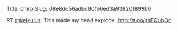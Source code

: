 Title: chirp
Slug: 08e8dc56adbd80fb6ed3a938201899b0

RT <a href="http://twitter.com/kelkulus">@kelkulus</a>: This made my head explode. <a href="http://t.co/ssEQubOo">http://t.co/ssEQubOo</a>
